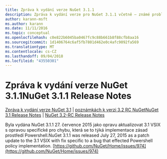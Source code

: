 ```yaml
---
title: Zpráva k vydání verze NuGet 3.1.1
description: Zpráva k vydání verze pro NuGet 3.1.1 včetně – známé problémy, opravy chyb, nové funkce a chcete.
author: karann-msft
ms.author: karann
ms.date: 11/11/2016
ms.topic: conceptual
ms.openlocfilehash: c0e822b6045ba0467fc9c88b661b8f88cfb8aa16
ms.sourcegitcommit: 1d1406764c6af5fb7801d462e0c4afc9092fa569
ms.translationtype: MT
ms.contentlocale: cs-CZ
ms.lasthandoff: 09/04/2018
ms.locfileid: "43550301"
---
```

# <a name="nuget-311-release-notes"></a><span data-ttu-id="0ad9e-103">Zpráva k vydání verze NuGet 3.1.1</span><span class="sxs-lookup"><span data-stu-id="0ad9e-103">NuGet 3.1.1 Release Notes</span></span>

<span data-ttu-id="0ad9e-104">[Zpráva k vydání verze NuGet 3.1](../release-notes/nuget-3.1.md) | [poznámkách k verzi 3.2 RC NuGet](../release-notes/nuget-3.2-RC.md)</span><span class="sxs-lookup"><span data-stu-id="0ad9e-104">[NuGet 3.1 Release Notes](../release-notes/nuget-3.1.md) | [NuGet 3.2-RC Release Notes](../release-notes/nuget-3.2-RC.md)</span></span>

<span data-ttu-id="0ad9e-105">Byla vydána NuGet 3.1.1 27. července 2015 jako opravu aktualizovat 3.1 VSIX s opravou specifické pro chybu, která se to týká implementace zásad prostředí Powershell.</span><span class="sxs-lookup"><span data-stu-id="0ad9e-105">NuGet 3.1.1 was released July 27, 2015 as a patch update to the 3.1 VSIX with fix specific to a bug that effected Powershell policy implementation.</span></span>
[https://github.com/NuGet/Home/issues/974](https://github.com/NuGet/Home/issues/974)